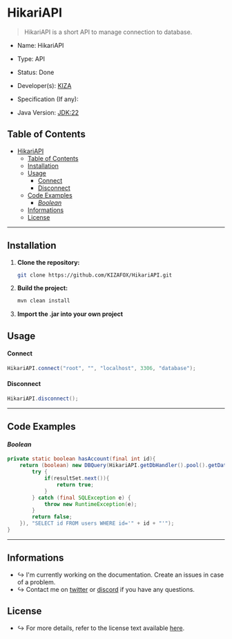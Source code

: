 # HikariAPI

> HikariAPI is a short API to manage connection to database.

- Name: HikariAPI
- Type: API
- Status: Done
- Developer(s): [KIZA](https://twitter.com/KIZAFOX)
- Specification (If any):


- Java Version: [JDK:22](https://www.oracle.com/fr/java/technologies/downloads/)

## Table of Contents

<!-- TOC -->
* [HikariAPI](#hikariapi)
  * [Table of Contents](#table-of-contents)
  * [Installation](#installation)
  * [Usage](#usage)
      * [Connect](#connect)
      * [Disconnect](#disconnect)
  * [Code Examples](#code-examples)
      * [_Boolean_](#_boolean_)
  * [Informations](#informations)
  * [License](#license)
<!-- TOC -->

---

## Installation

1. **Clone the repository:**

   ```bash
   git clone https://github.com/KIZAFOX/HikariAPI.git
   ```

2. **Build the project:**
    ```bash
   mvn clean install
    ```

3. **Import the .jar into your own project**

## Usage

#### Connect

```java
HikariAPI.connect("root", "", "localhost", 3306, "database");
```


#### Disconnect

```java
HikariAPI.disconnect();
```

---

## Code Examples

#### _Boolean_

```java
private static boolean hasAccount(final int id){
    return (boolean) new DBQuery(HikariAPI.getDbHandler().pool().getDataSource()).query((resultSet -> {
        try {
            if(resultSet.next()){
                return true;
            }
        } catch (final SQLException e) {
            throw new RuntimeException(e);
        }
        return false;
    }), "SELECT id FROM users WHERE id='" + id + "'");
}
```

---

## Informations

- ↪️ I'm currently working on the documentation. Create an issues in case of a problem.
- ↪️ Contact me on [twitter](https://twitter.com/KIZAFOX) or [discord](https://discordapp.com/users/312654382586134529) if you have any questions.

## License

- ↪️ For more details, refer to the license text available [here](LICENSE).